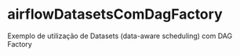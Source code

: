 # airflowDatasetsComDagFactory
Exemplo de utilização de Datasets (data-aware scheduling) com DAG Factory
